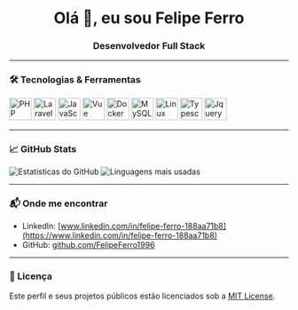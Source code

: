<h1 align="center">Olá 👋, eu sou Felipe Ferro</h1>
<h3 align="center">Desenvolvedor Full Stack</h3>

---

### 🛠️ Tecnologias & Ferramentas

<p align="left">
  <img src="https://cdn.jsdelivr.net/gh/devicons/devicon/icons/php/php-original.svg" alt="PHP" width="40" height="40"/>
  <img src="https://cdn.jsdelivr.net/gh/devicons/devicon/icons/laravel/laravel-original.svg" alt="Laravel" width="40" height="40"/>
  <img src="https://cdn.jsdelivr.net/gh/devicons/devicon/icons/javascript/javascript-original.svg" alt="JavaScript" width="40" height="40"/>
  <img src="https://cdn.jsdelivr.net/gh/devicons/devicon/icons/vuejs/vuejs-original.svg" alt="Vue" width="40" height="40"/>
  <img src="https://cdn.jsdelivr.net/gh/devicons/devicon/icons/docker/docker-original.svg" alt="Docker" width="40" height="40"/>
  <img src="https://cdn.jsdelivr.net/gh/devicons/devicon/icons/mysql/mysql-original.svg" alt="MySQL" width="40" height="40"/>
  <img src="https://cdn.jsdelivr.net/gh/devicons/devicon/icons/linux/linux-original.svg" alt="Linux" width="40" height="40"/>
  <img src="https://cdn.jsdelivr.net/gh/devicons/devicon/icons/typescript/typescript-original.svg" alt="Typescript" width="40" height="40"/>
  <img src="https://cdn.jsdelivr.net/gh/devicons/devicon/icons/jquery/jquery-original.svg" alt="Jquery" width="40" height="40"/>
</p>

---

### 📈 GitHub Stats

<p align="left">
  <img src="https://github-readme-stats.vercel.app/api?username=FelipeFerro1996&show_icons=true&theme=radical" alt="Estatísticas do GitHub"/>
  <img src="https://github-readme-stats.vercel.app/api/top-langs/?username=FelipeFerro1996&layout=compact&theme=radical" alt="Linguagens mais usadas"/>
</p>

---

### 📬 Onde me encontrar

- LinkedIn: [www.linkedin.com/in/felipe-ferro-188aa71b8](https://www.linkedin.com/in/felipe-ferro-188aa71b8)
- GitHub: [github.com/FelipeFerro1996](https://github.com/FelipeFerro1996)

---

### 📄 Licença

Este perfil e seus projetos públicos estão licenciados sob a [MIT License](LICENSE).
